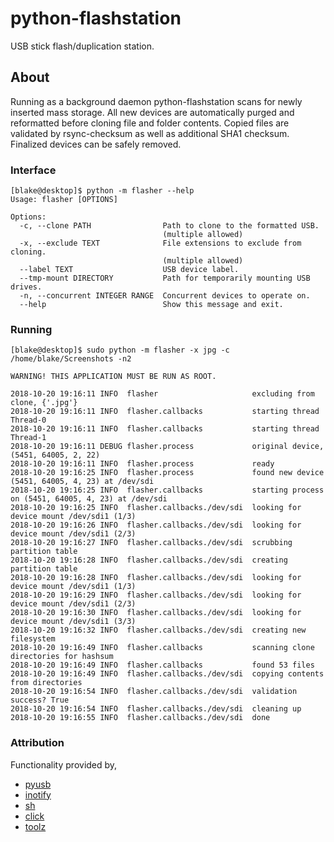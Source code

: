 # python-flashstation

USB stick flash/duplication station.

## About

Running as a background daemon python-flashstation scans for newly inserted mass storage.
All new devices are automatically purged and reformatted before cloning file and folder contents.
Copied files are validated by rsync-checksum as well as additional SHA1 checksum. Finalized devices
can be safely removed.


### Interface

```shell
[blake@desktop]$ python -m flasher --help
Usage: flasher [OPTIONS]

Options:
  -c, --clone PATH                Path to clone to the formatted USB.
                                  (multiple allowed)
  -x, --exclude TEXT              File extensions to exclude from cloning.
                                  (multiple allowed)
  --label TEXT                    USB device label.
  --tmp-mount DIRECTORY           Path for temporarily mounting USB drives.
  -n, --concurrent INTEGER RANGE  Concurrent devices to operate on.
  --help                          Show this message and exit.

```

### Running

```shell
[blake@desktop]$ sudo python -m flasher -x jpg -c /home/blake/Screenshots -n2

WARNING! THIS APPLICATION MUST BE RUN AS ROOT.

2018-10-20 19:16:11 INFO  flasher                     excluding from clone, {'.jpg'}
2018-10-20 19:16:11 INFO  flasher.callbacks           starting thread Thread-0
2018-10-20 19:16:11 INFO  flasher.callbacks           starting thread Thread-1
2018-10-20 19:16:11 DEBUG flasher.process             original device, (5451, 64005, 2, 22)
2018-10-20 19:16:11 INFO  flasher.process             ready
2018-10-20 19:16:25 INFO  flasher.process             found new device (5451, 64005, 4, 23) at /dev/sdi
2018-10-20 19:16:25 INFO  flasher.callbacks           starting process on (5451, 64005, 4, 23) at /dev/sdi
2018-10-20 19:16:25 INFO  flasher.callbacks./dev/sdi  looking for device mount /dev/sdi1 (1/3)
2018-10-20 19:16:26 INFO  flasher.callbacks./dev/sdi  looking for device mount /dev/sdi1 (2/3)
2018-10-20 19:16:27 INFO  flasher.callbacks./dev/sdi  scrubbing partition table
2018-10-20 19:16:28 INFO  flasher.callbacks./dev/sdi  creating partition table
2018-10-20 19:16:28 INFO  flasher.callbacks./dev/sdi  looking for device mount /dev/sdi1 (1/3)
2018-10-20 19:16:29 INFO  flasher.callbacks./dev/sdi  looking for device mount /dev/sdi1 (2/3)
2018-10-20 19:16:30 INFO  flasher.callbacks./dev/sdi  looking for device mount /dev/sdi1 (3/3)
2018-10-20 19:16:32 INFO  flasher.callbacks./dev/sdi  creating new filesystem
2018-10-20 19:16:49 INFO  flasher.callbacks           scanning clone directories for hashsum
2018-10-20 19:16:49 INFO  flasher.callbacks           found 53 files
2018-10-20 19:16:49 INFO  flasher.callbacks./dev/sdi  copying contents from directories
2018-10-20 19:16:54 INFO  flasher.callbacks./dev/sdi  validation success? True
2018-10-20 19:16:54 INFO  flasher.callbacks./dev/sdi  cleaning up
2018-10-20 19:16:55 INFO  flasher.callbacks./dev/sdi  done
```

### Attribution

Functionality provided by,

- [pyusb](https://github.com/pyusb/pyusb)
- [inotify](https://github.com/dsoprea/PyInotify)
- [sh](https://amoffat.github.io/sh/index.html)
- [click](https://click.palletsprojects.com/en/7.x/)
- [toolz](https://toolz.readthedocs.io/en/latest/index.html)